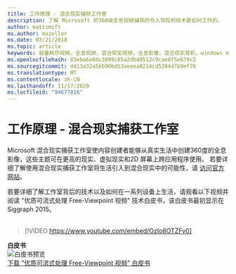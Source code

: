 ```yaml
---
title: 工作原理 - 混合现实捕获工作室
description: 了解 Microsoft 的360级全息视频捕获的令人惊叹的技术是如何工作的。
author: mattzmsft
ms.author: mazeller
ms.date: 03/21/2018
ms.topic: article
keywords: 容量耗尽视频，全息视频，混合现实视频，全息影像，混合现实耳机，windows mixed reality 耳机，虚拟现实耳机
ms.openlocfilehash: 83eba6e0dc3099c85a2db40512c9cae8f5e679c2
ms.sourcegitcommit: dd13a32a5bb90bd53eeeea8214cd5384d7b9ef76
ms.translationtype: MT
ms.contentlocale: zh-CN
ms.lasthandoff: 11/17/2020
ms.locfileid: "94677816"
---
```

# <a name="how-it-works---mixed-reality-capture-studios"></a>工作原理 - 混合现实捕获工作室

Microsoft 混合现实捕获工作室使内容创建者能够从真实生活中创建360度的全息影像，这些主题可在更高的现实、虚拟现实和2D 屏幕上跨应用程序使用。 若要详细了解使用混合现实捕获工作室将生活引入到混合现实中的可能性，请 [访问官方网站](https://www.microsoft.com//mixed-reality/capture-studios)。

若要详细了解工作室背后的技术以及如何在一系列设备上生活，请观看以下视频并阅读 "优质可流式处理 Free-Viewpoint 视频" 技术白皮书，该白皮书最初显示在 Siggraph 2015。
<br>
<br>
>[!VIDEO https://www.youtube.com/embed/OzIo8OTZFy0]


**白皮书**<br>
![白皮书预览](images/siggraph-whitepaper-thumb-200px.png)<br>
[下载 "优质可流式处理 Free-Viewpoint 视频" 白皮书](images/high-quality-streamable-free-viewpoint-video.pdf)
